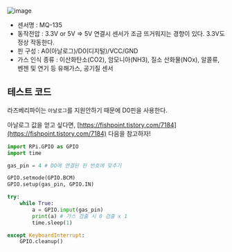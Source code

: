 ![image](https://user-images.githubusercontent.com/99601412/184351758-e31bfa70-c32a-4b84-a282-70b3d229f657.png)

- 센서명 : MQ-135
- 동작전압 : 3.3V or 5V ⇒ 5V 연결시 센서가 조금 뜨거워지는 경향이 있다. 3.3V도 정상 작동한다.
- 핀 구성 : A0(아날로그)/D0(디지털)/VCC/GND
- 가스 인식 종류 : 이산화탄소(CO2), 암모니아(NH3), 질소 산화물(NOx), 알콜류, 벤젠 및 연기 등 유해가스, 공기질 센서

## 테스트 코드

라즈베리파이는 `아날로그`를 지원안하기 때문에 D0핀을 사용한다.

아날로그 값을 얻고 싶다면, [https://fishpoint.tistory.com/7184](https://fishpoint.tistory.com/7184) 다음을 참고하자!

```python
import RPi.GPIO as GPIO
import time

gas_pin = 4 # DO에 연결된 핀 번호에 맞추기

GPIO.setmode(GPIO.BCM)
GPIO.setup(gas_pin, GPIO.IN)

try:
    while True:
        a = GPIO.input(gas_pin)
        print(a) # 가스 검출 시 0 검출 x 1
        time.sleep(1)

except KeyboardInterrupt:
    GPIO.cleanup()
```
